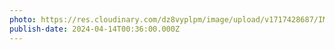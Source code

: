 ```yaml
---
photo: https://res.cloudinary.com/dz8vyplpm/image/upload/v1717428687/IMG_9545_eplr6l.jpg
publish-date: 2024-04-14T00:36:00.000Z
---
```


